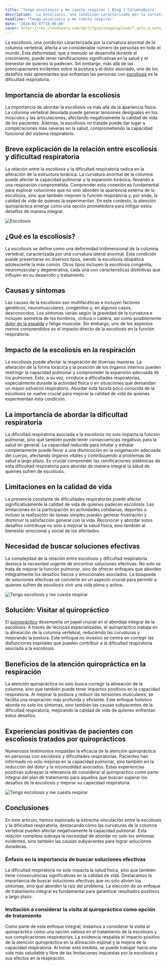 ```yaml
---
title: 'Tengo escoliosis y me cuesta respirar | Blog | ColumnaQuiro'
description: 'La escoliosis, una condición caracterizada por la curvatura anormal de la columna vertebral, afecta a un considerable número de personas en todo el mundo.'
headline: 'Tengo escoliosis y me cuesta respirar'
date: '2024-01-07T18:00:00'
cover: https://res.cloudinary.com/dqrtj7gca/image/upload/f_auto,q_auto/v1/website/blog/escoliosis
---
```


La escoliosis, una condición caracterizada por la curvatura anormal de la columna vertebral, afecta a un considerable número de personas en todo el mundo. Esta deformidad, que a menudo se desarrolla durante el crecimiento, puede tener ramificaciones significativas en la salud y el bienestar de quienes la padecen. Sin embargo, más allá de las preocupaciones evidentes sobre la postura y el dolor asociado, uno de los desafíos más apremiantes que enfrentan las personas con [escoliosis](https://columnaquiro.com/blog/quiropractica-clave-para-la-escoliosis) es la dificultad respiratoria.

## Importancia de abordar la escoliosis

La importancia de abordar la escoliosis va más allá de la apariencia física. La columna vertebral desviada puede generar tensiones desiguales en los músculos y las articulaciones, afectando negativamente la calidad de vida de los pacientes. Además, la escoliosis no tratada puede dar lugar a complicaciones más severas en la salud, comprometiendo la capacidad funcional del sistema respiratorio.

## Breve explicación de la relación entre escoliosis y dificultad respiratoria

La relación entre la escoliosis y la dificultad respiratoria radica en la alteración de la estructura torácica. La curvatura anormal de la columna puede afectar la capacidad pulmonar y la expansión torácica, llevando a una respiración comprometida. Comprender esta conexión es fundamental para explorar soluciones que no solo aborden la apariencia externa de la escoliosis, sino que también mejoren la función respiratoria y, por ende, la calidad de vida de quienes la experimentan. En este contexto, la atención quiropráctica emerge como una opción prometedora para mitigar estos desafíos de manera integral.

![Escoliosis](https://res.cloudinary.com/dqrtj7gca/image/upload/f_auto,q_auto/v1/website/blog/escoliosis)

## ¿Qué es la escoliosis?

La escoliosis se define como una deformidad tridimensional de la columna vertebral, caracterizada por una curvatura lateral anormal. Esta condición puede presentarse en diversos tipos, siendo la escoliosis idiopática adolescente la más común. Otros tipos incluyen la escoliosis congénita, neuromuscular y degenerativa, cada una con características distintivas que influyen en su desarrollo y tratamiento.

## Causas y síntomas

Las causas de la escoliosis son multifacéticas e incluyen factores genéticos, neuromusculares, congénitos y, en algunos casos, desconocidos. Los síntomas varían según la gravedad de la curvatura e incluyen asimetría de los hombros, cintura o cadera, así como posiblemente [dolor en la espalda](https://columnaquiro.com/blog/dolor-de-espalda) y fatiga muscular. Sin embargo, uno de los aspectos menos comprendidos es el impacto directo de la escoliosis en la función respiratoria.

## Impacto de la escoliosis en la respiración

La escoliosis puede afectar la respiración de diversas maneras. La alteración de la forma torácica y la posición de los órganos internos pueden restringir la capacidad pulmonar y comprometer la expansión adecuada de los pulmones. Esto, a su vez, conduce a dificultades respiratorias, especialmente durante la actividad física o en situaciones que demandan un mayor esfuerzo respiratorio. Abordar esta faceta poco conocida de la escoliosis se vuelve crucial para mejorar la calidad de vida de quienes experimentan esta condición.

## La importancia de abordar la dificultad respiratoria

La dificultad respiratoria asociada a la escoliosis no solo impacta la función pulmonar, sino que también puede tener consecuencias negativas para la salud en general. La capacidad reducida para inhalar y exhalar completamente puede llevar a una disminución en la oxigenación adecuada del cuerpo, afectando órganos vitales y contribuyendo a problemas de salud a largo plazo. Es crucial comprender las ramificaciones sistémicas de esta dificultad respiratoria para abordar de manera integral la salud de quienes sufren de escoliosis.

## Limitaciones en la calidad de vida

La presencia constante de dificultades respiratorias puede afectar significativamente la calidad de vida de quienes padecen escoliosis. Las limitaciones en la participación en actividades cotidianas, deportes o incluso la realización de tareas simples pueden generar frustración y disminuir la satisfacción general con la vida. Reconocer y abordar estos desafíos contribuye no solo a mejorar la salud física, sino también al bienestar emocional y social de los afectados.

## Necesidad de buscar soluciones efectivas

La complejidad de la relación entre escoliosis y dificultad respiratoria destaca la necesidad urgente de encontrar soluciones efectivas. No solo se trata de mejorar la función pulmonar, sino de ofrecer enfoques que aborden integralmente los desafíos físicos y emocionales asociados. La búsqueda de soluciones efectivas se convierte en un aspecto crucial para permitir a quienes sufren de escoliosis vivir una vida plena y activa.

![Tengo escoliosis y me cuesta respirar](https://res.cloudinary.com/dqrtj7gca/image/upload/f_auto,q_auto/v1/website/blog/escoliosis-y-me-cuesta-respirar-2)

## Solución: Visitar al quiropráctico

El [quiropráctico](https://columnaquiro.com) desempeña un papel crucial en el abordaje integral de la escoliosis. A través de técnicas especializadas, el quiropráctico trabaja en la alineación de la columna vertebral, reduciendo las curvaturas y mejorando la postura. Este enfoque no invasivo se centra en corregir las disfunciones espinales que pueden contribuir a la dificultad respiratoria asociada a la escoliosis.

## Beneficios de la atención quiropráctica en la respiración

La atención quiropráctica no solo busca corregir la alineación de la columna, sino que también puede tener impactos positivos en la capacidad respiratoria. Al mejorar la postura y reducir las tensiones musculares, se facilita una respiración más profunda y eficiente. Este enfoque holístico aborda no solo los síntomas, sino también las causas subyacentes de la dificultad respiratoria, mejorando la calidad de vida de quienes enfrentan estos desafíos.

## Experiencias positivas de pacientes con escoliosis tratados por quiroprácticos

Numerosos testimonios respaldan la eficacia de la atención quiropráctica en personas con escoliosis y dificultades respiratorias. Pacientes han informado no solo mejoras en la capacidad pulmonar, sino también en la reducción del dolor y la incomodidad asociados. Estas experiencias positivas subrayan la relevancia de considerar al quiropráctico como parte integral del plan de tratamiento para aquellos que buscan superar los desafíos de la escoliosis y mejorar su capacidad respiratoria.

![Tengo escoliosis y me cuesta respirar](https://res.cloudinary.com/dqrtj7gca/image/upload/f_auto,q_auto/v1/website/blog/escoliosis-y-me-cuesta-respirar)

## Conclusiones

En este artículo, hemos explorado la estrecha vinculación entre la escoliosis y la dificultad respiratoria, destacando cómo las curvaturas de la columna vertebral pueden afectar negativamente la capacidad pulmonar. Esta relación complexa subraya la necesidad de abordar no solo los síntomas evidentes, sino también las causas subyacentes para lograr soluciones duraderas.

### Énfasis en la importancia de buscar soluciones efectivas

La dificultad respiratoria no solo impacta la salud física, sino que también tiene consecuencias significativas en la calidad de vida. Destacamos la importancia de buscar soluciones efectivas que no solo alivien los síntomas, sino que aborden la raíz del problema. La elección de un enfoque de tratamiento integral es fundamental para garantizar resultados positivos a largo plazo.

### Invitación a considerar la visita al quiropráctico como opción de tratamiento

Como parte de este enfoque integral, instamos a considerar la visita al quiropráctico como una opción valiosa en el tratamiento de la escoliosis y sus complicaciones respiratorias. La evidencia respalda el impacto positivo de la atención quiropráctica en la alineación espinal y la mejora de la capacidad respiratoria. Al tomar esta medida, se puede trabajar hacia una vida más saludable y libre de las limitaciones impuestas por la escoliosis y sus efectos en la respiración.
